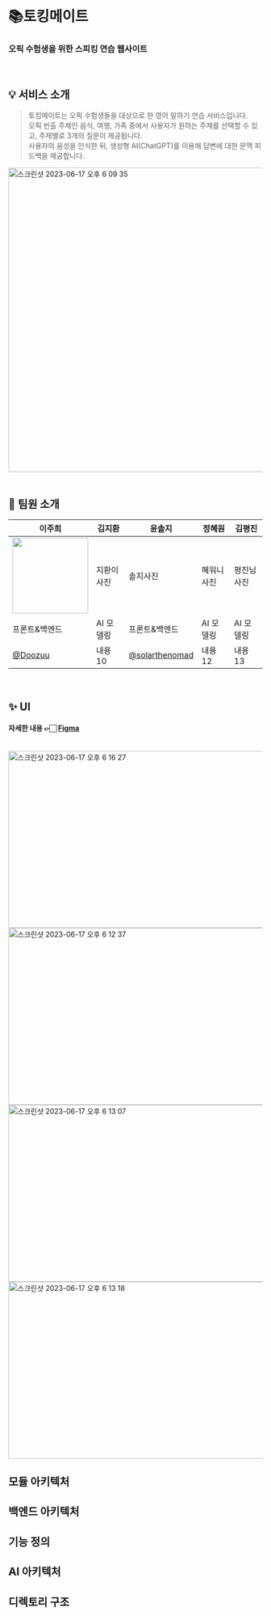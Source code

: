# 📚토킹메이트
### 오픽 수험생을 위한 스피킹 연습 웹사이트
<br>

## 💡 서비스 소개
> 토킹메이트는 오픽 수험생들을 대상으로 한 영어 말하기 연습 서비스입니다. <br>
> 오픽 빈출 주제인 음식, 여행, 가족 중에서 사용자가 원하는 주제를 선택할 수 있고, 주제별로 3개의 질문이 제공됩니다. <br>
> 사용자의 음성을 인식한 뒤, 생성형 AI(ChatGPT)를 이용해 답변에 대한 문맥 피드백을 제공합니다.
<img width="602" alt="스크린샷 2023-06-17 오후 6 09 35" src="https://github.com/EduTechProjects/.github/assets/104717341/72eac2ca-737a-44dd-b9d5-031e735c35f5">

<br>
<br>

## 👥 팀원 소개
|이주희|김지환|윤솔지|정혜원|김평진|
|---|---|---|---|---|
|<img style="width:150px" src="https://github.com/EduTechProjects/.github/assets/104717341/cda21e5d-5917-4b56-8c38-9418f5993cd6"/>|지환이 사진|솔지사진|혜워니 사진|평진님 사진|
|프론트&백엔드|AI 모델링|프론트&백엔드|AI 모델링|AI 모델링|
|[@Doozuu](https://github.com/Doozuu)|내용 10|[@solarthenomad](https://github.com/Solarthenomad)|내용 12|내용 13|

<br>

## ✨ UI
#### 자세한 내용 👉🏻 [Figma](https://www.figma.com/file/O4lMX9B1EeOZnWFWzKHMyr/Untitled?type=design&node-id=0-1&t=McqD3OcmqNa5MFzh-0)
<br>
  <img width="550" height="350" alt="스크린샷 2023-06-17 오후 6 16 27" src="https://github.com/EduTechProjects/.github/assets/104717341/0d7bb22d-b9f2-4989-8abf-993f98fda36a">
<img width="550" height="350" alt="스크린샷 2023-06-17 오후 6 12 37" src="https://github.com/EduTechProjects/.github/assets/104717341/098414f5-3db9-4907-8659-6cab6f0bb130">
  <img width="550" height="350" alt="스크린샷 2023-06-17 오후 6 13 07" src="https://github.com/EduTechProjects/.github/assets/104717341/023d95a1-d840-42d3-ada3-fadab4aa46a9">
<img width="550" height="350" alt="스크린샷 2023-06-17 오후 6 13 18" src="https://github.com/EduTechProjects/.github/assets/104717341/080539ca-b09d-4ce9-8194-531ebf8c8f87">


<br>

## 모듈 아키텍처

## 백엔드 아키텍처

## 기능 정의 

## AI 아키텍처

## 디렉토리 구조



